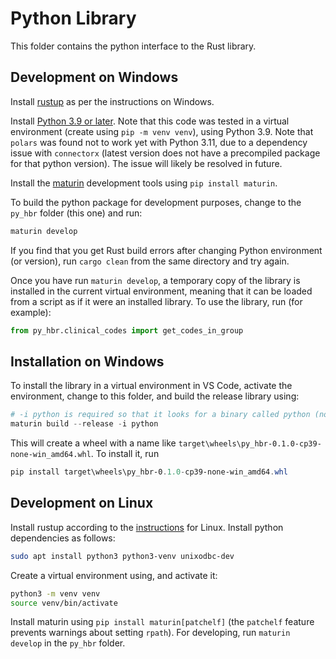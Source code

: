 # Python Library

This folder contains the python interface to the Rust library.

## Development on Windows

Install [rustup](https://www.rust-lang.org/tools/install) as per the instructions on Windows. 

Install [Python 3.9 or later](https://www.python.org/downloads/release/python-390/). Note that this code was tested in a virtual environment (create using `pip -m venv venv`), using Python 3.9. Note that `polars` was found not to work yet with Python 3.11, due to a dependency issue with `connectorx` (latest version does not have a precompiled package for that python version). The issue will likely be resolved in future.

Install the [maturin](https://github.com/PyO3/maturin) development tools using `pip install maturin`. 

To build the python package for development purposes, change to the `py_hbr` folder (this one) and run:

```powershell
maturin develop
```

If you find that you get Rust build errors after changing Python environment (or version), run `cargo clean` from the same directory and try again.

Once you have run `maturin develop`, a temporary copy of the library is installed in the current virtual environment, meaning that it can be loaded from a script as if it were an installed library. To use the library, run (for example):

```python
from py_hbr.clinical_codes import get_codes_in_group
```

## Installation on Windows

To install the library in a virtual environment in VS Code, activate the environment, change to this folder, and build the release library using:

```powershell
# -i python is required so that it looks for a binary called python (not python3), as in the venv.
maturin build --release -i python
```

This will create a wheel with a name like `target\wheels\py_hbr-0.1.0-cp39-none-win_amd64.whl`. To install it, run

```powershell
pip install target\wheels\py_hbr-0.1.0-cp39-none-win_amd64.whl
```


## Development on Linux

Install rustup according to the [instructions](https://www.rust-lang.org/tools/install) for Linux. Install python dependencies as follows:

```bash
sudo apt install python3 python3-venv unixodbc-dev
```

Create a virtual environment using, and activate it:

```bash
python3 -m venv venv
source venv/bin/activate
```

Install maturin using `pip install maturin[patchelf]` (the `patchelf` feature prevents warnings about setting `rpath`). For developing, run `maturin develop` in the `py_hbr` folder.


